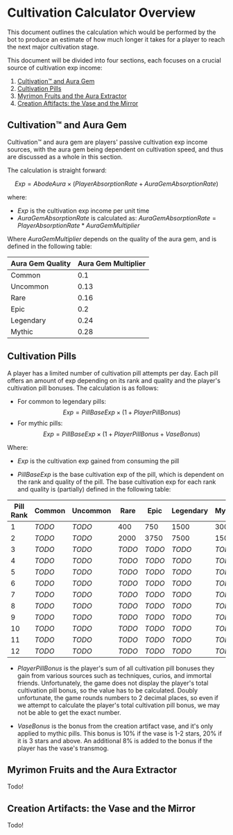 # Cultivation Calculator Overview

This document outlines the calculation which would be performed by the bot to produce an estimate of how much longer it takes for a player to reach the next major cultivation stage.

This document will be divided into four sections, each focuses on a crucial source of cultivation exp income:
1. [Cultivation™ and Aura Gem](#cultivation-and-aura-gem)
2. [Cultivation Pills](#cultivation-pills)
3. [Myrimon Fruits and the Aura Extractor](#myrimon-fruits-and-the-aura-extractor)
4. [Creation Aftifacts: the Vase and the Mirror](#creation-artifacts-the-vase-and-the-mirror)

## Cultivation™ and Aura Gem

Cultivation™ and aura gem are players' passive cultivation exp income sources, with the aura gem being dependent on cultivation speed, and thus are discussed as a whole in this section. 

The calculation is straight forward:

$$ Exp = AbodeAura \times (PlayerAbsorptionRate + AuraGemAbsorptionRate) $$

where:
- $Exp$ is the cultivation exp income per unit time
- $AuraGemAbsorptionRate$ is calculated as: $AuraGemAbsorptionRate = PlayerAbsorptionRate * AuraGemMultiplier$

Where $AuraGemMultiplier$ depends on the quality of the aura gem, and is defined in the following table:

| Aura Gem Quality | Aura Gem Multiplier |
|------------------|---------------------|
| Common           | 0.1                 |
| Uncommon         | 0.13                |
| Rare             | 0.16                |
| Epic             | 0.2                 |
| Legendary        | 0.24                |
| Mythic           | 0.28                |

## Cultivation Pills

A player has a limited number of cultivation pill attempts per day. Each pill offers an amount of exp depending on its rank and quality and the player's cultivation pill bonuses. The calculation is as follows:
- For common to legendary pills:\
$$Exp = PillBaseExp \times (1 + PlayerPillBonus)$$
- For mythic pills:\
$$Exp = PillBaseExp \times (1 + PlayerPillBonus + VaseBonus)$$

Where:
- $Exp$ is the cultivation exp gained from consuming the pill

- $PillBaseExp$ is the base cultivation exp of the pill, which is dependent on the rank and quality of the pill. The base cultivation exp for each rank and quality is (partially) defined in the following table:

| Pill Rank | Common | Uncommon | Rare | Epic | Legendary | Mythic |
|-----------|--------|----------|------|------|-----------|--------|
| 1         | *TODO* | *TODO*   | 400  | 750  | 1500      | 3000   |
| 2         | *TODO* | *TODO*   | 2000 | 3750 | 7500      | 15000  |
| 3         | *TODO* | *TODO*   |*TODO*|*TODO*| *TODO*    | *TODO* |
| 4         | *TODO* | *TODO*   |*TODO*|*TODO*| *TODO*    | *TODO* |
| 5         | *TODO* | *TODO*   |*TODO*|*TODO*| *TODO*    | *TODO* |
| 6         | *TODO* | *TODO*   |*TODO*|*TODO*| *TODO*    | *TODO* |
| 7         | *TODO* | *TODO*   |*TODO*|*TODO*| *TODO*    | *TODO* |
| 8         | *TODO* | *TODO*   |*TODO*|*TODO*| *TODO*    | *TODO* |
| 9         | *TODO* | *TODO*   |*TODO*|*TODO*| *TODO*    | *TODO* |
| 10        | *TODO* | *TODO*   |*TODO*|*TODO*| *TODO*    | *TODO* |
| 11        | *TODO* | *TODO*   |*TODO*|*TODO*| *TODO*    | *TODO* |
| 12        | *TODO* | *TODO*   |*TODO*|*TODO*| *TODO*    | *TODO* |

- $PlayerPillBonus$ is the player's sum of all cultivation pill bonuses they gain from various sources such as techniques, curios, and immortal friends. Unfortunately, the game does not display the player's total cultivation pill bonus, so the value has to be calculated. Doubly unfortunate, the game rounds numbers to 2 decimal places, so even if we attempt to calculate the player's total cultivation pill bonus, we may not be able to get the exact number.

- $VaseBonus$ is the bonus from the creation artifact vase, and it's only applied to mythic pills. This bonus is 10% if the vase is 1-2 stars, 20% if it is 3 stars and above. An additional 8% is added to the bonus if the player has the vase's transmog.


## Myrimon Fruits and the Aura Extractor

Todo!

## Creation Artifacts: the Vase and the Mirror

Todo!